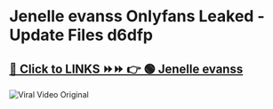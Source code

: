 
 # Jenelle evanss Onlyfans Leaked - Update Files d6dfp

## <h2><a href="https://clipsfans.com/Jenelle_evanss&ref=git">🔗 Click to LINKS ⏩⏩ 👉 🟢 Jenelle evanss </a></h2>

<a href="https://clipsfans.com/Jenelle_evanss&ref=git" rel="nofollow" data-target="animated-image.originalLink"><img src="https://i.ibb.co.com/xMMVF88/686577567.gif" alt="Viral Video Original" style="max-width: 100%; display: inline-block;" data-target="animated-image.originalImage"></a>

